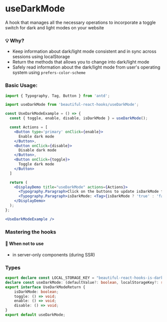 # useDarkMode

A hook that manages all the necessary operations to incorporate a toggle switch for dark and light modes on your website

### 💡 Why?

- Keep information about dark/light mode consistent and in sync across sessions using localStorage
- Return the methods that allows you to change into dark/light mode
- Safely read information about the dark/light mode from user's operating system using `prefers-color-scheme`

### Basic Usage:

```jsx harmony
import { Typography, Tag, Button } from 'antd';

import useDarkMode from 'beautiful-react-hooks/useDarkMode';

const UseDarkModeExample = () => {
  const { toggle, enable, disable, isDarkMode } = useDarkMode();

  const Actions = [
    <Button type='primary' onClick={enable}>
      Enable dark mode
    </Button>,
    <Button onClick={disable}>
      Disable dark mode
    </Button>,
    <Button onClick={toggle}>
      Toggle dark mode
    </Button>
  ]

  return (
    <DisplayDemo title="useDarkMode" actions={Actions}>
      <Typography.Paragraph>Click on the buttons to update isDarkMode flag</Typography.Paragraph>
      <Typography.Paragraph>isDarkMode: <Tag>{isDarkMode ? 'true' : 'false'}</Tag></Typography.Paragraph>
    </DisplayDemo>
  );
};

<UseDarkModeExample />
```

### Mastering the hooks

#### 🛑 When not to use

- in server-only components (during SSR)

<!-- Types -->
### Types
    
```typescript static
export declare const LOCAL_STORAGE_KEY = "beautiful-react-hooks-is-dark-mode";
declare const useDarkMode: (defaultValue?: boolean, localStorageKey?: string) => Readonly<UseDarkModeReturn>;
export interface UseDarkModeReturn {
    isDarkMode: boolean;
    toggle: () => void;
    enable: () => void;
    disable: () => void;
}
export default useDarkMode;

```
<!-- Types:end -->